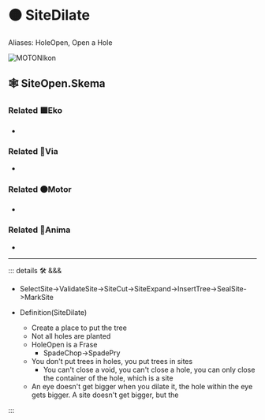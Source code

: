 # 🟠 <motor>SiteDilate</motor>

Aliases: HoleOpen, Open a Hole

![MOTONIkon](/BetaIkon/MOTONs_Ikon.png)

## 🕸 SiteOpen.Skema

### Related 🟩<ekos>Eko</ekos>

-

### Related 🔻<via>Via</via>

-

### Related 🟠<motor>Motor</motor>

-

### Related 💜<anima>Anima</anima>

-

---

<!-- =================================================== -->
<!-- =================================================== -->
<!-- =================================================== -->
<!-- =================================================== -->
<!-- =================================================== -->
::: details 🛠 <dev>&&&</dev>

- SelectSite->ValidateSite->SiteCut->SiteExpand->InsertTree->SealSite->MarkSite

- Definition(SiteDilate)
    - Create a place to put the tree
    - Not all holes are planted
    - HoleOpen is a Frase
        - SpadeChop->SpadePry
    - You don't put trees in holes, you put trees in sites
        - You can't close a void, you can't close a hole, you can only close the container of the hole, which is a site
    - An eye doesn't get bigger when you dilate it, the hole within the eye gets bigger. A site doesn't get bigger, but the

:::

